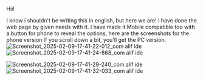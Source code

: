 Hii!

I know i shouldn't be writing this in english, but here we are! I have done the web page by given needs with it. I have made it Mobile compatible too with a button for phone to reveal the options, here are the screenshots for the phone version If you scroll down a bit, you'll get the PC version.
![Screenshot_2025-02-09-17-41-22-012_com alif ide](https://github.com/user-attachments/assets/0485e3c8-6410-4eab-8fc9-85cd2595dbc2)
![Screenshot_2025-02-09-17-41-24-868_com alif ide](https://github.com/user-attachments/assets/abd22fcf-b1d3-4ff3-883d-031d28c3d40f)


![Screenshot_2025-02-09-17-41-29-240_com alif ide](https://github.com/user-attachments/assets/8fef2187-78be-4fd4-a8b9-35236816a024)
![Screenshot_2025-02-09-17-41-32-033_com alif ide](https://github.com/user-attachments/assets/cbf00238-d7f0-4cbe-b80b-793a92458b41)
